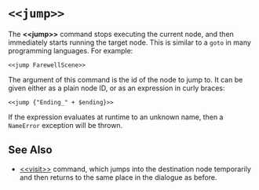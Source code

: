 # `<<jump>>`

The **\<\<jump\>\>** command stops executing the current node, and then immediately starts running
the target node. This is similar to a `goto` in many programming languages. For example:

```yarn
<<jump FarewellScene>>
```

The argument of this command is the id of the node to jump to. It can be given either as a plain
node ID, or as an expression in curly braces:

```yarn
<<jump {"Ending_" + $ending}>>
```

If the expression evaluates at runtime to an unknown name, then a `NameError` exception will be
thrown.


## See Also

- [\<\<visit\>\>](visit.md) command, which jumps into the destination node temporarily and then
  returns to the same place in the dialogue as before.
